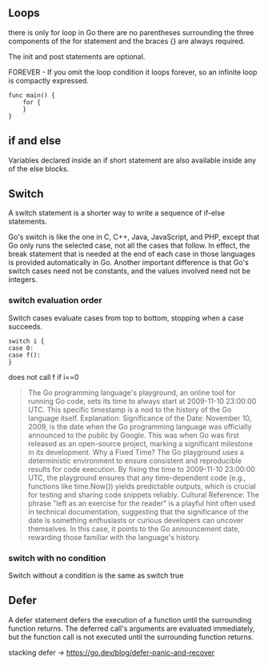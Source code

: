 ## Loops
there is only for loop in Go
there are no parentheses surrounding the three components of the for statement and the braces {} are always required.

The init and post statements are optional.

FOREVER - If you omit the loop condition it loops forever, so an infinite loop is compactly expressed.
```
func main() {
	for {
	}
}
```

## if and else
Variables declared inside an if short statement are also available inside any of the else blocks.

## Switch
A switch statement is a shorter way to write a sequence of if-else statements.

Go's switch is like the one in C, C++, Java, JavaScript, and PHP, except that Go only runs the selected case, not all the cases that follow. In effect, the break statement that is needed at the end of each case in those languages is provided automatically in Go. Another important difference is that Go's switch cases need not be constants, and the values involved need not be integers.

### switch evaluation order
Switch cases evaluate cases from top to bottom, stopping when a case succeeds.
```
switch i {
case 0:
case f():
}
```
does not call f if i==0

> The Go programming language's playground, an online tool for running Go code, sets its time to always start at 2009-11-10 23:00:00 UTC. This specific timestamp is a nod to the history of the Go language itself.
Explanation:
Significance of the Date: November 10, 2009, is the date when the Go programming language was officially announced to the public by Google. This was when Go was first released as an open-source project, marking a significant milestone in its development.
> Why a Fixed Time? The Go playground uses a deterministic environment to ensure consistent and reproducible results for code execution. By fixing the time to 2009-11-10 23:00:00 UTC, the playground ensures that any time-dependent code (e.g., functions like time.Now()) yields predictable outputs, which is crucial for testing and sharing code snippets reliably.
> Cultural Reference: The phrase "left as an exercise for the reader" is a playful hint often used in technical documentation, suggesting that the significance of the date is something enthusiasts or curious developers can uncover themselves. In this case, it points to the Go announcement date, rewarding those familiar with the language's history.

### switch with no condition
Switch without a condition is the same as switch true

## Defer
A defer statement defers the execution of a function until the surrounding function returns.
The deferred call's arguments are evaluated immediately, but the function call is not executed until the surrounding function returns.

stacking defer -> https://go.dev/blog/defer-panic-and-recover
